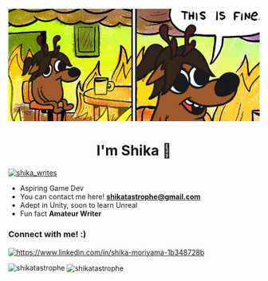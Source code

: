 ![Yo, literalmente yo](img/sndglkjlsskjsdfbbjsdkf.png)


<h1 align="center">I'm Shika 🦌</h1>
<p align="left"> <a href="https://twitter.com/shika_writes" target="blank"><img src="https://img.shields.io/twitter/follow/shika_writes?logo=twitter&style=for-the-badge" alt="shika_writes" /></a> </p>

- Aspiring Game Dev
- You can contact me here! **shikatastrophe@gmail.com**
- Adept in Unity, soon to learn Unreal
- Fun fact **Amateur Writer**

<h3 align="left">Connect with me! :)</h3>
<p align="left">
<a href="https://www.linkedin.com/in/shika-moriyama-1b348728b" target="blank"><img align="center" src="https://raw.githubusercontent.com/rahuldkjain/github-profile-readme-generator/master/src/images/icons/Social/linked-in-alt.svg" alt="https://www.linkedin.com/in/shika-moriyama-1b348728b" height="30" width="40" /></a>

<p><img align="left" src="https://github-readme-stats.vercel.app/api/top-langs?username=shikatastrophe&show_icons=true&locale=en&layout=compact&theme=tokyonight" alt="shikatastrophe " /></p>

<p>&nbsp;<img align="center" src="https://github-readme-stats.vercel.app/api?username=shikatastrophe&show_icons=true&locale=en&theme=tokyonight" alt="shikatastrophe" /></p>

<!--
**Shikatastrophe/Shikatastrophe** is a ✨ _special_ ✨ repository because its `README.md` (this file) appears on your GitHub profile.

Here are some ideas to get you started:

- 🔭 I’m currently working on ...
- 🌱 I’m currently learning ...
- 👯 I’m looking to collaborate on ...
- 🤔 I’m looking for help with ...
- 💬 Ask me about ...
- 📫 How to reach me: ...
- 😄 Pronouns: ...
- ⚡ Fun fact: ...
-->

